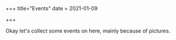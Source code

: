 +++
title="Events"
date = 2021-01-09

+++

Okay let's collect some events on here, mainly because of pictures.

